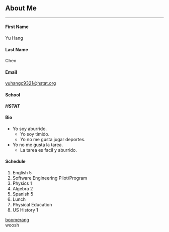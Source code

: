 ## About Me
___
#### First Name
Yu Hang

#### Last Name
Chen

#### Email
yuhangc9321@hstat.org

#### School
**_HSTAT_**

#### Bio
* Yo soy aburrido.
    * Yo soy timido.
    * Yo no me gusta jugar deportes.
* Yo no me gusta la tarea.
    * La tarea es facil y aburrido.

#### Schedule
1. English 5
2. Software Engineering Pilot/Program
3. Physics 1
4. Algebra 2
5. Spanish 5
6. Lunch
7. Physical Education
8. US History 1

[boomerang](c9.io)  
woosh
